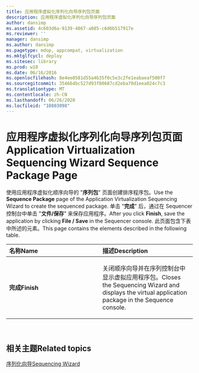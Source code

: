 ```yaml
---
title: 应用程序虚拟化序列化向导序列包页面
description: 应用程序虚拟化序列化向导序列包页面
author: dansimp
ms.assetid: 4c603d6a-9139-4867-a085-c6d6b517917e
ms.reviewer: ''
manager: dansimp
ms.author: dansimp
ms.pagetype: mdop, appcompat, virtualization
ms.mktglfcycl: deploy
ms.sitesec: library
ms.prod: w10
ms.date: 06/16/2016
ms.openlocfilehash: 8e4ee0581d55a4b35f0c5e3c2fe1eabaeaf500f7
ms.sourcegitcommit: 354664bc527d93f80687cd2eba70d1eea024c7c3
ms.translationtype: MT
ms.contentlocale: zh-CN
ms.lasthandoff: 06/26/2020
ms.locfileid: "10803098"
---
```

# <span data-ttu-id="59ee9-103">应用程序虚拟化序列化向导序列包页面</span><span class="sxs-lookup"><span data-stu-id="59ee9-103">Application Virtualization Sequencing Wizard Sequence Package Page</span></span>


<span data-ttu-id="59ee9-104">使用应用程序虚拟化顺序向导的 "**序列包**" 页面创建排序程序包。</span><span class="sxs-lookup"><span data-stu-id="59ee9-104">Use the **Sequence Package** page of the Application Virtualization Sequencing Wizard to create the sequenced package.</span></span> <span data-ttu-id="59ee9-105">单击 "**完成**" 后，通过在 Sequencer 控制台中单击 "**文件/保存**" 来保存应用程序。</span><span class="sxs-lookup"><span data-stu-id="59ee9-105">After you click **Finish**, save the application by clicking **File / Save** in the Sequencer console.</span></span> <span data-ttu-id="59ee9-106">此页面包含下表中所述的元素。</span><span class="sxs-lookup"><span data-stu-id="59ee9-106">This page contains the elements described in the following table.</span></span>

<table>
<colgroup>
<col width="50%" />
<col width="50%" />
</colgroup>
<thead>
<tr class="header">
<th align="left"><span data-ttu-id="59ee9-107">名称</span><span class="sxs-lookup"><span data-stu-id="59ee9-107">Name</span></span></th>
<th align="left"><span data-ttu-id="59ee9-108">描述</span><span class="sxs-lookup"><span data-stu-id="59ee9-108">Description</span></span></th>
</tr>
</thead>
<tbody>
<tr class="odd">
<td align="left"><p><strong><span data-ttu-id="59ee9-109">完成</span><span class="sxs-lookup"><span data-stu-id="59ee9-109">Finish</span></span></strong></p></td>
<td align="left"><p><span data-ttu-id="59ee9-110">关闭顺序向导并在序列控制台中显示虚拟应用程序包。</span><span class="sxs-lookup"><span data-stu-id="59ee9-110">Closes the Sequencing Wizard and displays the virtual application package in the Sequence console.</span></span></p></td>
</tr>
</tbody>
</table>

 

## <span data-ttu-id="59ee9-111">相关主题</span><span class="sxs-lookup"><span data-stu-id="59ee9-111">Related topics</span></span>


[<span data-ttu-id="59ee9-112">序列化向导</span><span class="sxs-lookup"><span data-stu-id="59ee9-112">Sequencing Wizard</span></span>](sequencing-wizard.md)

 

 





